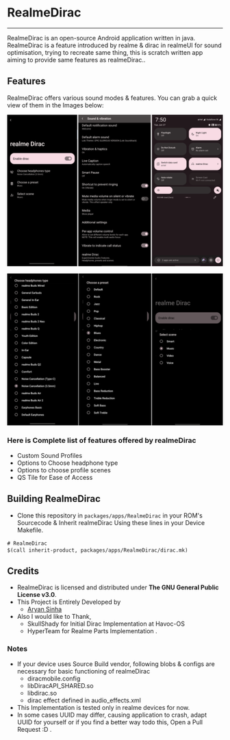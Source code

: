 # RealmeDirac #
----------------------------------------------------
RealmeDirac is an open-source Android application written in java. RealmeDirac is a feature introduced by realme & dirac in realmeUI for sound optimisation, trying to recreate same thing, this is scratch written app aiming to provide same features as realmeDirac..

## Features ##
RealmeDirac offers various sound modes & features. You can grab a quick view of them in the Images below:

<p align="center">
  <img src="assets/RealmeDirac1.png">
</p>

<p align="center">
  <img src="assets/RealmeDirac2.png">
</p>

### Here is Complete list of features offered by realmeDirac ###
* Custom Sound Profiles
* Options to Choose headphone type
* Options to choose profile scenes
* QS Tile for Ease of Access


## Building RealmeDirac ##
* Clone this repository in `packages/apps/RealmeDirac` in your ROM's Sourcecode & Inherit realmeDirac Using these lines in your Device Makefile.
 
```
# RealmeDirac
$(call inherit-product, packages/apps/RealmeDirac/dirac.mk)
```

## Credits ##
* RealmeDirac is licensed and distributed under **The GNU General Public License v3.0**.
* This Project is Entirely Developed by 
  - [Aryan Sinha](https://github.com/techyminati)
* Also I would like to Thank,
  - SkullShady for Initial Dirac Implementation at Havoc-OS
  - HyperTeam for Realme Parts Implementation .

### Notes ###
* If your device uses Source Build vendor, following blobs & configs are necessary for basic functioning of realmeDirac
  - diracmobile.config
  - libDiracAPI_SHARED.so
  - libdirac.so
  - dirac effect defined in audio_effects.xml
* This Implementation is tested only in realme devices for now.
* In some cases UUID may differ, causing application to crash, adapt UUID for yourself or if you find a better way todo this, Open a Pull Request :D .

